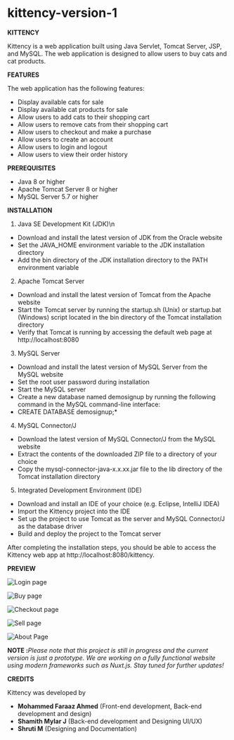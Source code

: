 # kittency-version-1
**KITTENCY**

Kittency is a web application built using Java Servlet, Tomcat Server, JSP, and MySQL. The web application is designed to allow users to buy cats and cat products.

**FEATURES**

The web application has the following features:

* Display available cats for sale
* Display available cat products for sale
* Allow users to add cats to their shopping cart
* Allow users to remove cats from their shopping cart
* Allow users to checkout and make a purchase
* Allow users to create an account
* Allow users to login and logout
* Allow users to view their order history

**PREREQUISITES**

* Java 8 or higher
* Apache Tomcat Server 8 or higher
* MySQL Server 5.7 or higher

**INSTALLATION**

1. Java SE Development Kit (JDK)\n

  * Download and install the latest version of JDK from the Oracle website
  * Set the JAVA_HOME environment variable to the JDK installation directory
  * Add the bin directory of the JDK installation directory to the PATH environment variable
 
 2. Apache Tomcat Server

  * Download and install the latest version of Tomcat from the Apache website
  * Start the Tomcat server by running the startup.sh (Unix) or startup.bat (Windows) script located in the bin directory of the Tomcat installation     directory
  * Verify that Tomcat is running by accessing the default web page at http://localhost:8080

3. MySQL Server

  * Download and install the latest version of MySQL Server from the MySQL website
  * Set the root user password during installation
  * Start the MySQL server
  * Create a new database named demosignup by running the following command in the MySQL command-line interface:
  * CREATE DATABASE demosignup;*
  
4. MySQL Connector/J

  * Download the latest version of MySQL Connector/J from the MySQL website
  * Extract the contents of the downloaded ZIP file to a directory of your choice
  * Copy the mysql-connector-java-x.x.xx.jar file to the lib directory of the Tomcat installation directory
 
5. Integrated Development Environment (IDE)

  * Download and install an IDE of your choice (e.g. Eclipse, IntelliJ IDEA)
  * Import the Kittency project into the IDE
  * Set up the project to use Tomcat as the server and MySQL Connector/J as the database driver
  * Build and deploy the project to the Tomcat server
  
 After completing the installation steps, you should be able to access the Kittency web app at http://localhost:8080/kittency.

**PREVIEW**

![Login page](https://github.com/mfaraazahmed/kittency-version-1/blob/main/images/loginPage.png)

![Buy page](https://github.com/mfaraazahmed/kittency-version-1/blob/main/images/buyPage.png)

![Checkout page](https://github.com/mfaraazahmed/kittency-version-1/blob/main/images/checkoutPage.png)

![Sell page](https://github.com/mfaraazahmed/kittency-version-1/blob/main/images/sellPage.png)

![About Page](https://github.com/mfaraazahmed/kittency-version-1/blob/main/images/aboutPage.png)

**NOTE :**_Please note that this project is still in progress and the current version is just a prototype. We are working on a fully functional website using modern frameworks such as Nuxt.js. Stay tuned for further updates!_

**CREDITS**

Kittency was developed by 
- **Mohammed Faraaz Ahmed** (Front-end development, Back-end development and design)
- **Shamith Mylar J** (Back-end development and Designing UI/UX)
- **Shruti M** (Designing and Documentation)

